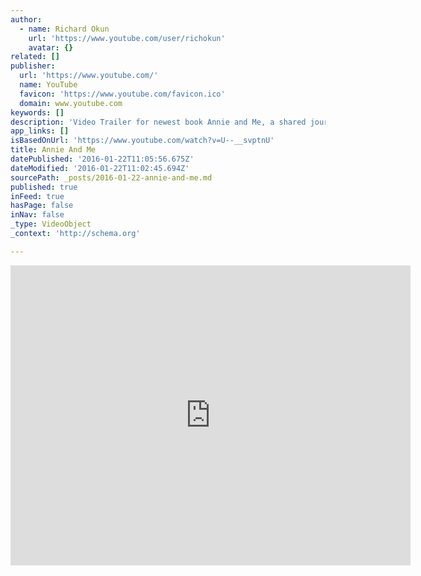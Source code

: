 ```yaml
---
author:
  - name: Richard Okun
    url: 'https://www.youtube.com/user/richokun'
    avatar: {}
related: []
publisher:
  url: 'https://www.youtube.com/'
  name: YouTube
  favicon: 'https://www.youtube.com/favicon.ico'
  domain: www.youtube.com
keywords: []
description: 'Video Trailer for newest book Annie and Me, a shared journey home. You can buy this book at http://www.amazon.com/Annie-Me-Shared-Journey-Home/dp/1614772002/ref=sr_1_1?ie=UTF8&qid=1436698968&sr=8-1&keywords=Annie+and+Me+Rich+Okun www.thesunthemoonthestarsandmaya.com'
app_links: []
isBasedOnUrl: 'https://www.youtube.com/watch?v=U--__svptnU'
title: Annie And Me
datePublished: '2016-01-22T11:05:56.675Z'
dateModified: '2016-01-22T11:02:45.694Z'
sourcePath: _posts/2016-01-22-annie-and-me.md
published: true
inFeed: true
hasPage: false
inNav: false
_type: VideoObject
_context: 'http://schema.org'

---
```

<iframe src="https://cdn.embedly.com/widgets/media.html?src=https%3A%2F%2Fwww.youtube.com%2Fembed%2FU--__svptnU%3Ffeature%3Doembed&amp;url=https%3A%2F%2Fwww.youtube.com%2Fwatch%3Fv%3DU--__svptnU&amp;image=https%3A%2F%2Fi.ytimg.com%2Fvi%2FU--__svptnU%2Fhqdefault.jpg&amp;key=b7d04c9b404c499eba89ee7072e1c4f7&amp;type=text%2Fhtml&amp;schema=youtube" width="640" height="480" scrolling="no" frameborder="0" allowfullscreen="allowfullscreen" style=""></iframe>